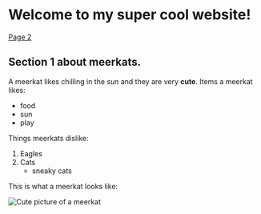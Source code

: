 # Welcome to my super cool website!

[Page 2](page2.html)

## Section 1 about meerkats.
A meerkat likes chilling in the *sun* and they are very **cute**.
Items a meerkat likes:
- food
- sun
- play

Things meerkats dislike:
1. Eagles
2. Cats
    - sneaky cats

This is what a meerkat looks like:

![Cute picture of a meerkat](https://upload.wikimedia.org/wikipedia/commons/8/8b/Standing_meerkat_looking_in_front.jpg)
